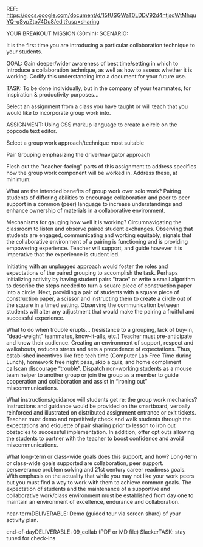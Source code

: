 REF:
https://docs.google.com/document/d/15fUSGWaT0LDDV92d4ntjsqWtMhquYQ-qSypZtp74Du8/edit?usp=sharing

YOUR BREAKOUT MISSION (30min):
SCENARIO:

It is the first time you are introducing a particular collaboration technique to your students.
 
GOAL: Gain deeper/wider awareness of best time/setting in which to introduce a collaboration technique, as well as how to assess whether it is working. Codify this understanding into a document for your future use.
 
TASK: To be done individually, but in the company of your teammates, for inspiration & productivity purposes…
 
Select an assignment from a class you have taught or will teach that you would like to incorporate group work into.
 
ASSIGNMENT: Using CSS markup language to create a circle on the popcode text editor.
 
Select a group work approach/technique most suitable
 
Pair Grouping emphasizing the driver/navigator approach
 
Flesh out the "teacher-facing" parts of this assignment to address specifics how the group work component will be worked in. Address these, at minimum:
 
What are the intended benefits of group work over solo work?
Pairing students of differing abilities to encourage collaboration and peer to peer support in a common (peer) language to increase understandings and enhance ownership of materials in a collaborative environment.
 
Mechanisms for gauging how well it is working?
Circumnavigating the classroom to listen and observe paired student exchanges. Observing that students are engaged, communicating and working equitably, signals that the collaborative environment of a pairing is functioning and is providing empowering experience. Teacher will support, and guide however it is imperative that the experience is student led.
 
Initiating with an unplugged approach would foster the roles and expectations of the paired grouping to accomplish the task. Perhaps initializing activity by having student pairs "trace" or write a small algorithm to describe the steps needed to turn a square piece of construction paper into a circle. Next, providing a pair of students with a square piece of construction paper, a scissor and instructing them to create a circle out of the square in a timed setting. Observing the communication between students will alter any adjustment that would make the pairing a fruitful and successful experience.
 
What to do when trouble erupts... (resistance to a grouping, lack of buy-in, "dead-weight" teammates, know-it-alls, etc.)
Teacher must pre-anticipate and know their audience. Creating an environment of support, respect and walkabouts, reduces stress and sets a precedence of expectations. Thus, established incentives like free tech time (Computer Lab Free Time during Lunch), homework free night pass, skip a quiz, and home compliment callscan discourage “trouble”. Dispatch non-working students as a mouse team helper to another group or join the group as a member to guide cooperation and collaboration and assist in “ironing out” miscommunications.
 
What instructions/guidance will students get re: the group work mechanics?
Instructions and guidance would be provided on the smartboard, verbally reinforced and illustrated on distributed assignment entrance or exit tickets. Teacher must demo and repetitively check and walk students through the expectations and etiquette of pair sharing prior to lesson to iron out obstacles to successful implementation. In addition, offer opt outs allowing the students to partner with the teacher to boost confidence and avoid miscommunications. 

What long-term or class-wide goals does this support, and how?
Long-term or class-wide goals supported are collaboration, peer support. perseverance problem solving and 21st century career readiness goals. With emphasis on the actuality that while you may not like your work peers but you must find a way to work with them to achieve common goals. The expectation of students and the maintenance of a supportive and collaborative work/class environment must be established from day one to maintain an environment of excellence, endurance and collaboration.
 
near-termDELIVERABLE: Demo (guided tour via screen share) of your activity plan.








end-of-dayDELIVERABLE:  09_collab (PDF or MD file)
SlackerTASK: stay tuned for check-ins
~~~~~~~~~~~~~~~~~~~~~~~~~~~~~~~~
